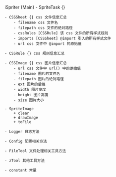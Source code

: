 iSpriter {Main}
    - SpriteTask {}

    - CSSSheet {} css 文件信息汇总
        - filename css 文件名
        - filepath css 文件的绝对路径
        - cssRules [CSSRule] 该 css 文件的所有样式规则
        - imports [CSSSheet] @import 引入的所有样式文件
        - url css 文件中 @import 的原始值

    - CSSRule {} css 规则信息汇总

    - CSSImage {} css 图片信息汇总
        - url css 文件中 url() 中的原始值
        - filename 图片的文件名
        - filepath 图片的绝对路径
        - ext 图片的后缀
        - width 图片宽度
        - height 图片高度
        - size 图片大小

    - SpriteImage
        + clear
        + drawImage
        + toFile

    - Logger 日志方法

    - Config 配置相关方法

    - FileTool 文件处理相关工具方法

    - zTool 其他工具方法

    - constant 常量